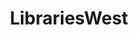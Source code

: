 ---
schema: default
title: LibrariesWest
description: A consortium of seven public library services in the South West
logo: >-
  https://avatars3.githubusercontent.com/u/22524658?s=400&u=56487ca1e6cb10da98bbc4eca5c90ad262cd4f07&v=4
---